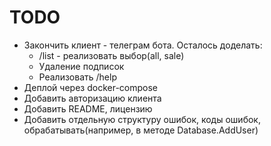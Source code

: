 # TODO

* Закончить клиент - телеграм бота. Осталось доделать:
    * /list - реализовать выбор(all, sale)
    * Удаление подписок
    * Реализовать /help
* Деплой через docker-compose
* Добавить авторизацию клиента
* Добавить README, лицензию
* Добавить отдельную структуру ошибок, коды ошибок, обрабатывать(например, в методе Database.AddUser)
